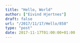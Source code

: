 ```yaml
---
title: "Hello, World"
author: ["Eivind Hjertnes"]
draft: false
url: "/2017/11/17/Hello/858"
type: "post"
date: 2017-11-17T01:00:00+01:00
---
```

